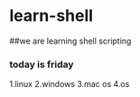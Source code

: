 # learn-shell

##we are learning shell scripting
### today is friday

1.linux
2.windows
3.mac os
4.os